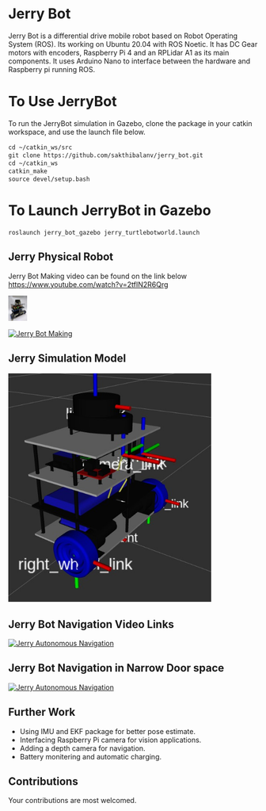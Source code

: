 # Jerry Bot

Jerry Bot is a differential drive mobile robot based on Robot Operating System (ROS). Its working on Ubuntu 20.04 with ROS Noetic. It has DC Gear motors with encoders, Raspberry Pi 4 and an RPLidar A1 as its main components. It uses Arduino Nano to interface between the hardware and Raspberry pi running ROS.

# To Use JerryBot
To run the JerryBot simulation in Gazebo, clone the package in your catkin workspace, and use the launch file below.

```console
cd ~/catkin_ws/src
git clone https://github.com/sakthibalanv/jerry_bot.git
cd ~/catkin_ws
catkin_make
source devel/setup.bash
```

# To Launch JerryBot in Gazebo
```console
roslaunch jerry_bot_gazebo jerry_turtlebotworld.launch
```


## Jerry Physical Robot
Jerry Bot Making video can be found on the link below
https://www.youtube.com/watch?v=2tfIN2R6Qrg

<img src="data/jerry_physical.jpg" style="zoom:5%;" />


[![Jerry Bot Making](https://youtu.be/2tfIN2R6Qrg/0.jpg)](https://youtu.be/2tfIN2R6Qrg)

## Jerry Simulation Model

<img src="data/jerry4.jpg" style="zoom:80%;" />

## Jerry Bot Navigation Video Links

[![Jerry Autonomous Navigation](https://youtu.be/WxPS_vEyv7k/0.jpg)](https://youtu.be/WxPS_vEyv7k)

## Jerry Bot Navigation in Narrow Door space

[![Jerry Autonomous Navigation](https://youtu.be/2JQMv-HHEQY/0.jpg)](https://youtu.be/2JQMv-HHEQY)

## Further Work
* Using IMU and EKF package for better pose estimate.
* Interfacing Raspberry Pi camera for vision applications.
* Adding a depth camera for navigation.
* Battery monitering and automatic charging.

## Contributions
Your contributions are most welcomed.

